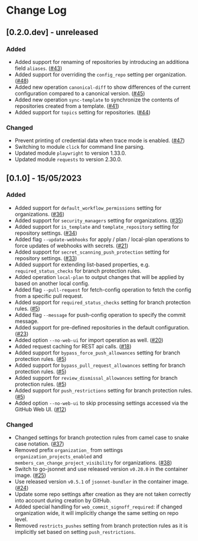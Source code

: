 # Change Log

## [0.2.0.dev] - unreleased

### Added

- Added support for renaming of repositories by introducing an additiona field `aliases`. ([#43](https://gitlab.eclipse.org/eclipsefdn/security/otterdog/-/issues/43))
- Added support for overriding the `config_repo` setting per organization. ([#48](https://gitlab.eclipse.org/eclipsefdn/security/otterdog/-/issues/48))
- Added new operation `canonical-diff` to show differences of the current configuration compared to a canonical version. ([#45](https://gitlab.eclipse.org/eclipsefdn/security/otterdog/-/issues/45))
- Added new operation `sync-template` to synchronize the contents of repositories created from a template. ([#41](https://gitlab.eclipse.org/eclipsefdn/security/otterdog/-/issues/41))
- Added support for `topics` setting for repositories. ([#44](https://gitlab.eclipse.org/eclipsefdn/security/otterdog/-/issues/44))

### Changed

- Prevent printing of credential data when trace mode is enabled. ([#47](https://gitlab.eclipse.org/eclipsefdn/security/otterdog/-/issues/47))
- Switching to module `click` for command line parsing.
- Updated module `playwright` to version 1.33.0.
- Updated module `requests` to version 2.30.0.

## [0.1.0] - 15/05/2023

### Added

- Added support for `default_workflow_permissions` setting for organizations. ([#36](https://gitlab.eclipse.org/eclipsefdn/security/otterdog/-/issues/36))
- Added support for `security_managers` setting for organizations. ([#35](https://gitlab.eclipse.org/eclipsefdn/security/otterdog/-/issues/35))
- Added support for `is_template` and `template_repository` setting for repository settings. ([#34](https://gitlab.eclipse.org/eclipsefdn/security/otterdog/-/issues/34))
- Added flag `--update-webhooks` for apply / plan / local-plan operations to force updates of webhooks with secrets. ([#21](https://gitlab.eclipse.org/eclipsefdn/security/otterdog/-/issues/21))
- Added support for `secret_scanning_push_protection` setting for repository settings. ([#33](https://gitlab.eclipse.org/eclipsefdn/security/otterdog/-/issues/33))
- Added support for extending list-based properties, e.g. `required_status_checks` for branch protection rules.
- Added operation `local-plan` to output changes that will be applied by based on another local config.
- Added flag `--pull-request` for fetch-config operation to fetch the config from a specific pull request.
- Added support for `required_status_checks` setting for branch protection rules. ([#5](https://gitlab.eclipse.org/eclipsefdn/security/otterdog/-/issues/5))
- Added flag `--message` for push-config operation to specify the commit message.
- Added support for pre-defined repositories in the default configuration. ([#23](https://gitlab.eclipse.org/eclipsefdn/security/otterdog/-/issues/23))
- Added option `--no-web-ui` for import operation as well. ([#20](https://gitlab.eclipse.org/eclipsefdn/security/otterdog/-/issues/20))
- Added request caching for REST api calls. ([#18](https://gitlab.eclipse.org/eclipsefdn/security/otterdog/-/issues/18))
- Added support for `bypass_force_push_allowances` setting for branch protection rules. ([#5](https://gitlab.eclipse.org/eclipsefdn/security/otterdog/-/issues/5))
- Added support for `bypass_pull_request_allowances` setting for branch protection rules. ([#5](https://gitlab.eclipse.org/eclipsefdn/security/otterdog/-/issues/5))
- Added support for `review_dismissal_allowances` setting for branch protection rules. ([#5](https://gitlab.eclipse.org/eclipsefdn/security/otterdog/-/issues/5))
- Added support for `push_restrictions` setting for branch protection rules. ([#5](https://gitlab.eclipse.org/eclipsefdn/security/otterdog/-/issues/5))
- Added option `--no-web-ui` to skip processing settings accessed via the GitHub Web UI. ([#12](https://gitlab.eclipse.org/eclipsefdn/security/otterdog/-/issues/12))

### Changed

- Changed settings for branch protection rules from camel case to snake case notation. ([#37](https://gitlab.eclipse.org/eclipsefdn/security/otterdog/-/issues/37))
- Removed prefix `organization_` from settings `organization_projects_enabled` and `members_can_change_project_visibility` for organizations. ([#38](https://gitlab.eclipse.org/eclipsefdn/security/otterdog/-/issues/38))
- Switch to go-jsonnet and use released version `v0.20.0` in the container image. ([#25](https://gitlab.eclipse.org/eclipsefdn/security/otterdog/-/issues/25))
- Use released version `v0.5.1` of `jsonnet-bundler` in the container image. ([#24](https://gitlab.eclipse.org/eclipsefdn/security/otterdog/-/issues/24))
- Update some repo settings after creation as they are not taken correctly into account during creation by GitHub.
- Added special handling for `web_commit_signoff_required`: if changed organization wide, it will implicitly change the same setting on repo level.
- Removed `restricts_pushes` setting from branch protection rules as it is implicitly set based on setting `push_restrictions`.
